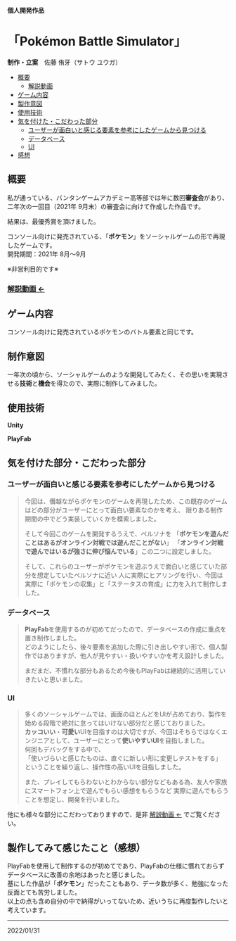 **個人開発作品**
# 「Pokémon Battle Simulator」
**制作・立案**　佐藤 侑牙（サトウ ユウガ）

- [概要](https://github.com/yuuga25/pokemon_forUnity#%E6%A6%82%E8%A6%81)
    - [解説動画](https://github.com/yuuga25/pokemon_forUnity#%E8%A7%A3%E8%AA%AC%E5%8B%95%E7%94%BB-)
- [ゲーム内容](https://github.com/yuuga25/pokemon_forUnity/blob/master/README.md#%E3%82%B2%E3%83%BC%E3%83%A0%E5%86%85%E5%AE%B9)
- [製作意図](https://github.com/yuuga25/pokemon_forUnity#%E5%88%B6%E4%BD%9C%E6%84%8F%E5%9B%B3)
- [使用技術](https://github.com/yuuga25/pokemon_forUnity#%E4%BD%BF%E7%94%A8%E6%8A%80%E8%A1%93)
- [気を付けた・こだわった部分](https://github.com/yuuga25/pokemon_forUnity#%E3%83%87%E3%83%BC%E3%82%BF%E3%83%99%E3%83%BC%E3%82%B9)
    - [ユーザーが面白いと感じる要素を参考にしたゲームから見つける](https://github.com/yuuga25/pokemon_forUnity/edit/master/README.md#%E3%83%A6%E3%83%BC%E3%82%B6%E3%83%BC%E3%81%8C%E9%9D%A2%E7%99%BD%E3%81%84%E3%81%A8%E6%84%9F%E3%81%98%E3%82%8B%E8%A6%81%E7%B4%A0%E3%82%92%E5%8F%82%E8%80%83%E3%81%AB%E3%81%97%E3%81%9F%E3%82%B2%E3%83%BC%E3%83%A0%E3%81%8B%E3%82%89%E8%A6%8B%E3%81%A4%E3%81%91%E3%82%8B)
    - [データベース](https://github.com/yuuga25/pokemon_forUnity#%E3%83%87%E3%83%BC%E3%82%BF%E3%83%99%E3%83%BC%E3%82%B9)
    - [UI](https://github.com/yuuga25/pokemon_forUnity#ui)
- [感想](https://github.com/yuuga25/pokemon_forUnity#%E8%A3%BD%E4%BD%9C%E3%81%97%E3%81%A6%E3%81%BF%E3%81%A6%E6%84%9F%E3%81%98%E3%81%9F%E3%81%93%E3%81%A8%E6%84%9F%E6%83%B3)

## 概要

私が通っている、バンタンゲームアカデミー高等部では年に数回**審査会**があり、二年次の一回目（2021年 9月末）の審査会に向けて作成した作品です。  
  
結果は、最優秀賞を頂けました。

コンソール向けに発売されている、「**ポケモン**」をソーシャルゲームの形で再現したゲームです。  
開発期間：2021年 8月～9月

※非営利目的です※

### [解説動画 ←](https://youtu.be/9KUepTCOu5s)

## ゲーム内容

コンソール向けに発売されているポケモンのバトル要素と同じです。

## 制作意図

一年次の頃から、ソーシャルゲームのような開発してみたく、その思いを実現させる**技術**と**機会**を得たので、実際に制作してみました。

## 使用技術
**Unity**
  
**PlayFab**

## 気を付けた部分・こだわった部分

### ユーザーが面白いと感じる要素を参考にしたゲームから見つける
>今回は、僭越ながらポケモンのゲームを再現したため、この既存のゲームはどの部分がユーザーにとって面白い要素なのかを考え、
>限りある制作期間の中でどう実装していくかを模索しました。
>
>そして今回このゲームを開発するうえで、ペルソナを
>「**ポケモンを遊んだことはあるがオンライン対戦では遊んだことがない**」
>「**オンライン対戦で遊んではいるが強さに伸び悩んでいる**」この二つに設定しました。
>
>そして、これらのユーザーがポケモンを遊ぶうえで面白いと感じていた部分を想定していたペルソナに近い
>人に実際にヒアリングを行い、今回は実際に「ポケモンの収集」と「ステータスの育成」に力を入れて制作しました。

### データベース
>**PlayFab**を使用するのが初めてだったので、データベースの作成に重点を置き制作しました。  
>どのようにしたら、後々要素を追加した際に引き出しやすい形で、個人製作ではありますが、他人が見やすい・扱いやすいかを考え設計しました。
>
>まだまだ、不慣れな部分もあるため今後もPlayFabは継続的に活用していきたいと思いました。

### UI
>多くのソーシャルゲームでは、画面のほとんどをUIが占めており、製作を始める段階で絶対に怠ってはいけない部分だと感じておりました。  
>**カッコいい**・**可愛い**UIを目指すのは大切ですが、今回はそちらではなくエンジニアとして、ユーザーにとって**使いやすいUI**を目指しました。  
>何回もデバッグをする中で、  
>「使いづらいと感じたものは、直ぐに新しい形に変更しテストをする」  
>ということを繰り返し、操作性の高いUIを目指しました。
>
>また、プレイしてもらわないとわからない部分などもある為、友人や家族にスマートフォン上で遊んでもらい感想をもらうなど
>実際に遊んでもらうことを想定し、開発を行いました。

他にも様々な部分にこだわっておりますので、是非 [解説動画 ←](https://youtu.be/9KUepTCOu5s) でご覧ください。

## 製作してみて感じたこと（感想）
PlayFabを使用して制作するのが初めてであり、PlayFabの仕様に慣れておらずデータベースに改善の余地はあったと感じました。  
基にした作品が「**ポケモン**」だったこともあり、データ数が多く、勉強になった反面とても苦労しました。  
以上の点も含め自分の中で納得がいってないため、近いうちに再度製作したいと考えています。
  
  
  
***
2022/01/31
